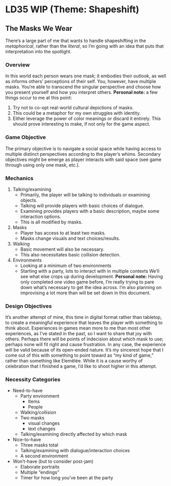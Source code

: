 # LD35 WIP (Theme: Shapeshift)
## The Masks We Wear
There’s a large part of me that wants to handle shapeshifting in the _metaphorical_, rather than the _literal_, so I’m going with an idea that puts that interpretation into the spotlight. 
### Overview
In this world each person wears one mask; it embodies their outlook, as well as informs others’ perceptions of their self. You, however, have multiple masks. You’re able to transcend the singular perspective and choose how you present yourself and how you interpret others. 
**Personal note:** a few things occur to me at this point:
1. Try not to co-opt real-world cultural depictions of masks.
2. This could be a metaphor for my own struggles with identity.
3. Either leverage the power of color meanings or discard it entirely.
This should prove interesting to make, if not only for the game aspect.
### Game Objective
The primary objective is to navigate a social space while having access to multiple distinct perspectives according to the player’s whims. Secondary objectives might be emerge as player interacts with said space (see game through using only one mask, etc.).
### Mechanics
1. Talking/examining
	- Primarily, the player will be talking to individuals or examining objects. 
	- Talking will provide players with basic choices of dialogue.
	- Examining provides players with a basic description, maybe some interaction options.
	- This is all modified by masks.
2. Masks
	- Player has access to at least two masks.
	- Masks change visuals and text choices/results.
3. Walking
	- Basic movement will also be necessary.
	- This also necessitates basic collision detection.
4. Environments
	- Looking at a minimum of two environments
	- Starting with a party, lots to interact with in multiple contexts
We’ll see what else crops up during development.
**Personal note:** Having only completed one video game before, I’m really trying to pare down what’s necessary to get the idea across. I’m also planning on improvising a lot more than will be set down in this document.
### Design Objectives
It’s another attempt of mine, this time in digital format rather than tabletop, to create a meaningful experience that leaves the player with something to think about. Experiences in games mean more to me than most other experiences, as I’ve stated in the past, so I want to share that joy with others. Perhaps there will be points of indecision about which mask to use; perhaps none will fit right and cause frustration. 
In any case, the experience will be valid because of its open-ended nature. It’s my sincerest hope that I come out of this with something to point toward as “my kind of game,” rather than something like Elemêlée. While it is a cause worthy of celebration that I finished a game, I’d like to shoot higher in this attempt.
### Necessity Categories
- Need-to-have
	- Party environment
		- Items
		- People
	- Walking/collision
	- Two masks
		- visual changes
		- text changes
	- Talking/examining directly affected by which mask
- Nice-to-have
	- Three masks total
	- Talking/examining with dialogue/interaction choices
	- A second environment
- Won’t-have (but to consider post-jam)
	- Elaborate portraits
	- Multiple “endings”
	- Timer for how long you’ve been at the party